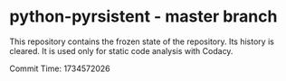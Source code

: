 # python-pyrsistent - master branch

This repository contains the frozen state of the repository.
Its history is cleared. It is used only for static code
analysis with Codacy.

Commit Time: 1734572026